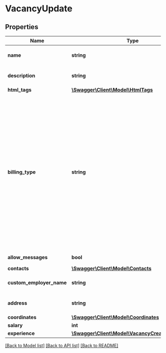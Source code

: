 # VacancyUpdate

## Properties
Name | Type | Description | Notes
------------ | ------------- | ------------- | -------------
**name** | **string** | Название вакансии (строка длиной от 0 до 50 символов) | [optional] 
**description** | **string** | Описание вакансии (строка длиной от 200 до 5000 символов) | [optional] 
**html_tags** | [**\Swagger\Client\Model\HtmlTags**](HtmlTags.md) |  | [optional] 
**billing_type** | **string** | Вариант платного размещения  Возможные значения:   - \&quot;package\&quot; - размещение объявления осуществляется только при наличии подходящего пакета размещения   - \&quot;packageOrSingle\&quot; - при наличии подходящего пакета оплата размещения объявления произойдет с него; если нет подходящего пакета, но достаточно денег на кошельке Авито, то произойдет разовое размещение   - \&quot;single\&quot; - только разовое размещение, произойдет при наличии достаточной суммы на кошельке Авито; если есть подходящий пакет размещения, он будет проигнорирован | 
**allow_messages** | **bool** | Возможность откликнуться на вакансию через сайт | [optional] 
**contacts** | [**\Swagger\Client\Model\Contacts**](Contacts.md) |  | [optional] 
**custom_employer_name** | **string** | Название компании (строка длиной от 0 до 255 символов) | [optional] 
**address** | **string** | Полный адрес объекта (строка длиной от 0 до 256 символов) | [optional] 
**coordinates** | [**\Swagger\Client\Model\Coordinates**](Coordinates.md) |  | [optional] 
**salary** | **int** | Зарплата, рублей в месяц | [optional] 
**experience** | [**\Swagger\Client\Model\VacancyCreateExperience**](VacancyCreateExperience.md) |  | [optional] 

[[Back to Model list]](../../README.md#documentation-for-models) [[Back to API list]](../../README.md#documentation-for-api-endpoints) [[Back to README]](../../README.md)


